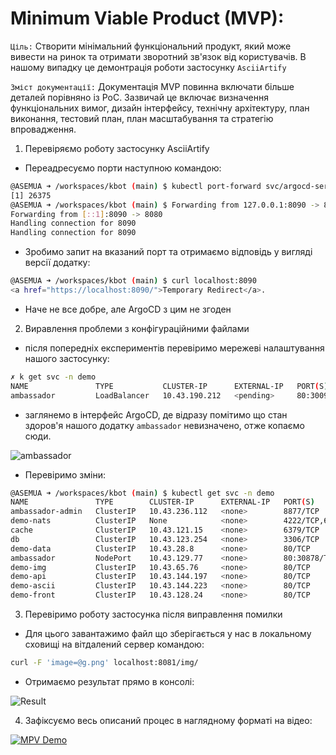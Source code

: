 
# Minimum Viable Product (MVP):

`Ціль:` Створити мінімальний функціональний продукт, який може вивести на ринок та отримати зворотний зв'язок від користувачів. В нашому випадку це демонтрація роботи застосунку `AsciiArtify`

`Зміст документації:` Документація MVP повинна включати більше деталей порівняно із PoC. Зазвичай це включає визначення функціональних вимог, дизайн інтерфейсу, технічну архітектуру, план виконання, тестовий план, план масштабування та стратегію впровадження.

1. Перевіряємо роботу застосунку AsciiArtify
- Переадресуємо порти наступною командою:
```bash
@ASEMUA ➜ /workspaces/kbot (main) $ kubectl port-forward svc/argocd-server -n argocd 8090:443&
[1] 26375
@ASEMUA ➜ /workspaces/kbot (main) $ Forwarding from 127.0.0.1:8090 -> 8080
Forwarding from [::1]:8090 -> 8080
Handling connection for 8090
Handling connection for 8090
```
- Зробимо запит на вказаний порт та отримаємо відповідь у вигляді версії додатку:  
```bash
@ASEMUA ➜ /workspaces/kbot (main) $ curl localhost:8090
<a href="https://localhost:8090/">Temporary Redirect</a>.      
```
- Наче не все добре, але  ArgoCD з цим не згоден

2. Виравлення проблеми з конфігураційними файлами
- після попередніх експериментів перевіримо мережеві налаштування нашого застосунку:
```bash
✗ k get svc -n demo
NAME               TYPE           CLUSTER-IP      EXTERNAL-IP   PORT(S)               AGE
ambassador         LoadBalancer   10.43.190.212   <pending>     80:30092/TCP          84s
```
- заглянемо в інтерфейс ArgoCD, де відразу помітимо що стан здоров'я нашого додатку `ambassador` невизначено, отже копаємо сюди.

![ambassador](.img/1.png)  

- Перевіримо зміни:
```bash
@ASEMUA ➜ /workspaces/kbot (main) $ kubectl get svc -n demo
NAME               TYPE        CLUSTER-IP      EXTERNAL-IP   PORT(S)                                                 AGE
ambassador-admin   ClusterIP   10.43.236.112   <none>        8877/TCP                                                59m
demo-nats          ClusterIP   None            <none>        4222/TCP,6222/TCP,8222/TCP,7777/TCP,7422/TCP,7522/TCP   59m
cache              ClusterIP   10.43.121.15    <none>        6379/TCP                                                59m
db                 ClusterIP   10.43.123.254   <none>        3306/TCP                                                59m
demo-data          ClusterIP   10.43.28.8      <none>        80/TCP                                                  59m
ambassador         NodePort    10.43.129.77    <none>        80:30878/TCP                                            59m
demo-img           ClusterIP   10.43.65.76     <none>        80/TCP                                                  59m
demo-api           ClusterIP   10.43.144.197   <none>        80/TCP                                                  59m
demo-ascii         ClusterIP   10.43.144.223   <none>        80/TCP                                                  59m
demo-front         ClusterIP   10.43.128.24    <none>        80/TCP                                                  59m
```

3. Перевіримо роботу застосунка після виправлення помилки
- Для цього завантажимо файл що зберігається у нас в локальному сховищі на вітдалений сервер командою:
```bash
curl -F 'image=@g.png' localhost:8081/img/
```
- Отримаємо результат прямо в консолі:  

![Result](.img/argo_res.png)  

4. Зафіксуємо весь описаний процес в наглядному форматі на відео:

[![MPV Demo](.img/argo_mvp.png)](https://www.youtube.com/watch?v=uGHwzDpGGE0)
